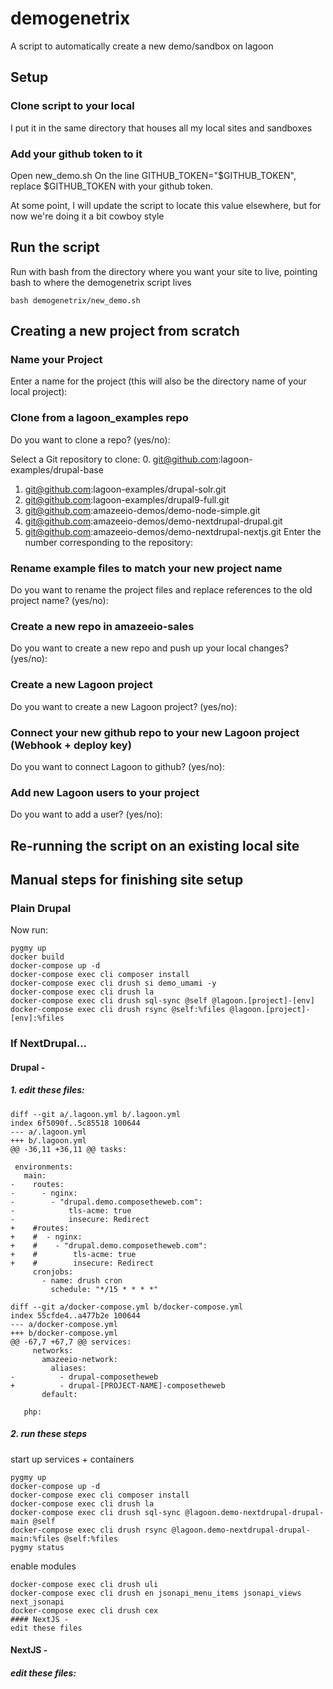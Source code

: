 # demogenetrix
A script to automatically create a new demo/sandbox on lagoon

## Setup

### Clone script to your local

I put it in the same directory that houses all my local sites and sandboxes

### Add your github token to it

Open new_demo.sh
On the line GITHUB_TOKEN="$GITHUB_TOKEN", replace $GITHUB_TOKEN with your github token.

At some point, I will update the script to locate this value elsewhere, but for now we're doing it a bit cowboy style

## Run the script

Run with bash from the directory where you want your site to live, pointing bash to where the demogenetrix script lives

`bash demogenetrix/new_demo.sh`

## Creating a new project from scratch

### Name your Project

Enter a name for the project (this will also be the directory name of your local project):

### Clone from a lagoon_examples repo

Do you want to clone a repo? (yes/no):

Select a Git repository to clone:
0. git@github.com:lagoon-examples/drupal-base
1. git@github.com:lagoon-examples/drupal-solr.git
2. git@github.com:lagoon-examples/drupal9-full.git
3. git@github.com:amazeeio-demos/demo-node-simple.git
4. git@github.com:amazeeio-demos/demo-nextdrupal-drupal.git
5. git@github.com:amazeeio-demos/demo-nextdrupal-nextjs.git
Enter the number corresponding to the repository:

### Rename example files to match your new project name

Do you want to rename the project files and replace references to the old project name? (yes/no):

### Create a new repo in amazeeio-sales

Do you want to create a new repo and push up your local changes? (yes/no):

### Create a new Lagoon project

Do you want to create a new Lagoon project? (yes/no):

### Connect your new github repo to your new Lagoon project (Webhook + deploy key)

Do you want to connect Lagoon to github? (yes/no):

### Add new Lagoon users to your project

Do you want to add a user? (yes/no):

## Re-running the script on an existing local site

## Manual steps for finishing site setup

### Plain Drupal

Now run:

```
pygmy up
docker build
docker-compose up -d
docker-compose exec cli composer install
docker-compose exec cli drush si demo_umami -y
docker-compose exec cli drush la
docker-compose exec cli drush sql-sync @self @lagoon.[project]-[env]
docker-compose exec cli drush rsync @self:%files @lagoon.[project]-[env]:%files
```

### If NextDrupal...

#### Drupal -

##### 1. edit these files:

```
diff --git a/.lagoon.yml b/.lagoon.yml
index 6f5090f..5c85518 100644
--- a/.lagoon.yml
+++ b/.lagoon.yml
@@ -36,11 +36,11 @@ tasks:

 environments:
   main:
-    routes:
-      - nginx:
-        - "drupal.demo.composetheweb.com":
-            tls-acme: true
-            insecure: Redirect
+    #routes:
+    #  - nginx:
+    #    - "drupal.demo.composetheweb.com":
+    #        tls-acme: true
+    #        insecure: Redirect
     cronjobs:
       - name: drush cron
         schedule: "*/15 * * * *"
```

```
diff --git a/docker-compose.yml b/docker-compose.yml
index 55cfde4..a477b2e 100644
--- a/docker-compose.yml
+++ b/docker-compose.yml
@@ -67,7 +67,7 @@ services:
     networks:
       amazeeio-network:
         aliases:
-          - drupal-composetheweb
+          - drupal-[PROJECT-NAME]-composetheweb
       default:

   php:
```

##### 2. run these steps

start up services + containers

```
pygmy up
docker-compose up -d
docker-compose exec cli composer install
docker-compose exec cli drush la
docker-compose exec cli drush sql-sync @lagoon.demo-nextdrupal-drupal-main @self
docker-compose exec cli drush rsync @lagoon.demo-nextdrupal-drupal-main:%files @self:%files
pygmy status
```

enable modules

```
docker-compose exec cli drush uli
docker-compose exec cli drush en jsonapi_menu_items jsonapi_views next_jsonapi
docker-compose exec cli drush cex
#### NextJS - 
edit these files
```

#### NextJS -

##### edit these files: